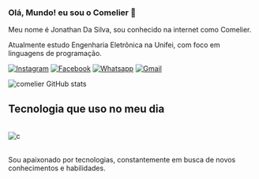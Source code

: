 ### Olá, Mundo! eu sou o Comelier 👋
Meu nome é Jonathan Da Silva, sou conhecido na internet como Comelier.

Atualmente estudo Engenharia Eletrônica na Unifei, com foco em linguagens de programação.

[![Instagram](https://img.shields.io/badge/Instagram-E4405F?style=for-the-badge&logo=instagram&logoColor=white)](http://instagram.com/comelier_/)
[![Facebook](https://img.shields.io/badge/Facebook-1877F2?style=for-the-badge&logo=facebook&logoColor=white)](https://m.facebook.com/profile.php/?id=100009298573090)
[![Whatsapp](https://img.shields.io/badge/WhatsApp-25D366?style=for-the-badge&logo=whatsapp&logoColor=white)](https://api.whatsapp.com/send/?phone=%2B5535988210577&text&type=phone_number&app_absent=0)
[![Gmail](https://img.shields.io/badge/Gmail-D14836?style=for-the-badge&logo=gmail&logoColor=white)](https://mail.google.com/mail/u/1/#inbox)

![comelier GitHub stats](https://github-readme-stats.vercel.app/api?username=comelier&show_icons=true&theme=radical)

## Tecnologia que uso no meu dia

<div stily="display: inline_block"><br/>
  <img align="center" alt="c" src="https://img.shields.io/badge/C-00599C?style=for-the-badge&logo=c&logoColor=white" />
</div><br/>

Sou apaixonado por tecnologias, constantemente em busca de novos conhecimentos e habilidades.
